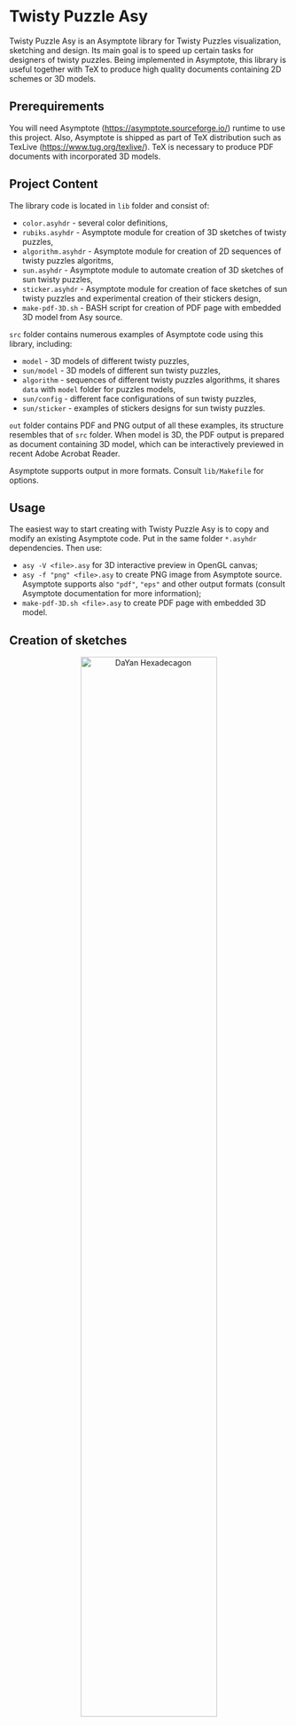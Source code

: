 ﻿# Twisty Puzzle Asy
Twisty Puzzle Asy is an Asymptote library for Twisty Puzzles visualization, sketching and design. Its main goal is to speed up certain tasks for designers of twisty puzzles. Being implemented in Asymptote, this library is useful together with TeX to produce high quality documents containing 2D schemes or 3D models.

## Prerequirements
You will need Asymptote (https://asymptote.sourceforge.io/) runtime to use this project. Also, Asymptote is shipped as part of TeX distribution such as TexLive (https://www.tug.org/texlive/). TeX is necessary to produce PDF documents with incorporated 3D models.

## Project Content
The library code is located in `lib` folder and consist of:
* `color.asyhdr` - several color definitions,
* `rubiks.asyhdr` - Asymptote module for creation of 3D sketches of twisty puzzles,
* `algorithm.asyhdr` - Asymptote module for creation of 2D sequences of twisty puzzles algoritms,
* `sun.asyhdr` - Asymptote module to automate creation of 3D sketches of sun twisty puzzles,
* `sticker.asyhdr` - Asymptote module for creation of  face sketches of sun twisty puzzles and experimental creation of their stickers design,
* `make-pdf-3D.sh` - BASH script for creation of PDF page with embedded 3D model from Asy source.

`src` folder contains numerous examples of Asymptote code using this library, including:
* `model` - 3D models of different twisty puzzles,
* `sun/model` - 3D models of different sun twisty puzzles,
* `algorithm` - sequences of different twisty puzzles algorithms, it shares `data` with `model` folder for puzzles models,
* `sun/config` - different face configurations of sun twisty puzzles,
* `sun/sticker` - examples of stickers designs for sun twisty puzzles.

`out` folder contains PDF and PNG output of all these examples, its structure resembles that of `src` folder. When model is 3D, the PDF output is prepared as document containing 3D model, which can be interactively previewed in recent Adobe Acrobat Reader.

Asymptote supports output in more formats. Consult `lib/Makefile` for options.

## Usage
The easiest way to start creating with Twisty Puzzle Asy is to copy and modify an existing Asymptote code. Put in the same folder `*.asyhdr` dependencies. Then use:
* `asy -V <file>.asy` for 3D interactive preview in OpenGL canvas;
* `asy -f "png" <file>.asy` to create PNG image from Asymptote source. Asymptote supports also `"pdf"`, `"eps"` and other output formats (consult Asymptote documentation for more information);
* `make-pdf-3D.sh <file>.asy` to create PDF page with embedded 3D model.

## Creation of sketches
<p align="center"><img src="out/model/png/Hexadecagon.png" width="70%" alt="DaYan Hexadecagon"/></p>

### Vertex declaration
Asymptote uses Cartesian coordinate system to represent points. Type `pair` is used for 2D, `triple` is for 3D:
```
pair A = (0.8, -1.2);
triple B = (-0.2, 1.5, -2.7);
```
However, to easy transform the whole model, `rubiks.asyhdr` defines the following:
```
triple O = (0, 0, 0);
triple X = (1, 0, 0);
triple Y = (0, 1, 0);
triple Z = (0, 0, 1);
```
So, `triple B` could be also defined as:
```
triple B = -0.2 * X + 1.5 * Y - 2.7 * Z;
```

### Transformation declaration
Asymptote uses types `transform` and `transform3` for transformation of `pair`s and `triple`s. However, for twisty puzzles moves only rotations are useful:
```
transform rotationIn2D = rotate(A, 45); // Rotation by 45 degree counter-clockwise with the center in pair A
transform3 rotationIn3D = rotate(B, -120); // Rotation by 120 degree clockwise with axis O--B toward camera
```

`rubiks.asyhdr` defines function `setView` to specify camera orientation:
```
setView(-65, 25, 75); // Angles of rotations expressed in degrees with axes X, Y and Z.
```
This function affects values of `X`, `Y` and `Z`. If all the vertices are defined using them, all geometry is transformed.

### Polygons and stickers
Asymptote defines paths as points connected using different operators. For twisty puzzles needs, polygonal paths are most often used. They can be created using `--` operator. `rubiks.asyhdr` defines functions `polygon` to construct colored polygon, or `stick` to construct a polygon and put a colorful sticker on it. Optionally, you can specify the transform in their last parameter:
```
polygon(X--Y--(X+Y), Navi);
stick(O--X--Y, Turquoise, rotationIn3D);
```
Default body color is `Black`, you can redefine it by changing the value of `Background` before calling `stick`:
```
Background = White; // From now on the puzzle body is White
stick(O--X--Y, Black); // Black sticker on White body
```

## Algorithm sequences
<p align="denter"><img src="out/algorithm/png/Gem7-petals.png" width="100%" alt="Simple algorithm of DaYan Gem VII"></p>

`algorithm.asyhdr` redefines function `stick` to always use grey color. This is done to permit reusing of existing functions for model creation. When some sticker needs to be highlighted (with darker shade of grey), you can use `highline` instead of or after `stick`:
```
highline(O--X--Y);
```

To start a sequence of images, use `figureBegin` without arguments. Use `figureNext` to move to a new image next to existing, `figureLine` to start new line below existing and `figureEnd` to finish a sequence:
```
figureBegin();
// Draw something in the 1st image
figureNext();
// Draw something next to the 1st image
figureNext();
// Draw something next to the 2nd image
figureLine()
// Draw something down to the 1st line
figureNext();
// Draw something next to previous image at the 2nd line
figureEnd();
```
The number of rows is not limited as well as the number of images in a row.

Additionally to functions to layout the sequence of images, `algorithm.asyhdr` defines several drawing functions: `makeChange(<begin-sticker>, <end-sticker>)` draws blue arrow indicating the position of some sticker before and after applying some algorithm. This arrow is sensible to sticker orientation. `makeMove(<center>, <angle>)` function draws blue round arrow of a twist, `makeTurn(<angle>)` draws black round arrow of turn of whole puzzle. These functions allow also optional arguments, see examples under `src/algorithm` for details.

## Face configuration for sun twisty puzzles
`sticker.asyhdr` and `sun.asyhdr` modules deal with sun twisty puzzles. To describe a face of a such puzzle, an array of boolean values is used. The length of this array corresponds to order of twist axis, each `true` value corresponds to a vertex stop, `false` corresponds to an edge stop:
```
bool[] conf = new bool[] {true, false, true, true, false, true, false, true, true, false}; // 10-fold rhomb face of Sky Eyes
```

## Creation of sticker configurations and designs for sun twisty puzzles
`sticker.asyhdr` module defines function `drawStickerConfiguration(<configuration>)` to sketch the face configuration:
<p align="center"><img src="out/sun/config/png/10-2a.png" width="50%" alt="Face configuration of Sky Eyes"></p>

Additionally `drawFaceStickers(<configuration>, <color>)` and `drawVertexStickers(<axis-order>, <color>)` functions are defined to prepare stickers layout of a face and cluster of 4 vertices to be used by cutter plotter. Unfortunately, the scaling and tolerance factors are quite imprecise, so optional parameters are introduced to tune the output for real needs. See `src/sun/sticker` for examples: ![face stickers for Galactic Eyes](out/sun/sticker/pdf/sun-face.pdf), ![vertex stickers for Galactic Eyes](out/sun/sticker/pdf/sun-4-vertex.pdf).

## Creation of sketches of sun twisty puzzles
<p align="center"><img src="out/sun/model/png/Pentagonal-Hexecontahedron-R.png" width="80%" alt="Sun Pentagonal Hexecontahedron in right configuration"></p>

`sun.asyhdr` defines several structures for sun puzzles needs:
* `face` to represent puzzle faces,
* `vertex4` to represent clusters of 4 vertices,
* `vertex5` to represent clusters of 5 vertices (this type of vertices is more like a 5-fold face, it it not yet realized in any produced sun puzzle).

A `face` contains all the stickers of some face, which usually have the same color. To construct a `face` call `constructFace`, to draw it call `drawFace`:
```
bool[] conf = new bool[] {true, false, true, true, false, true, false, true, true, false};
face f = constructFace(X+Y, X+Y+Z, conf); // Constructs a face with center in X+Y and initial stop at X+Y+Z
drawFace(f, Blue); // Draws face f with Blue color
```

It is also possible to draw a face whose some or all stickers are in mid-turn. For this, function `drawFace` accepts optional arguments:
```
drawFace(f, Blue, rotate(-20, X+Y)); // Draws face f rotated by 20 degrees clockwise with axis O--(X+Y) and Blue color
drawFace(f, Blue, rotate(-20, X-Z), 1); // Draws face f whose rotated elements are near the stop of configuration with index 1
```
Besides drawing actual face, `drawFace` draws also internal surfaces otherwise hidden in case optional arguments are used, so there is no need to manually create them.

Before creating or drawing of clusters of vertices, the faces need to be _glued_. This is necessary, because almost all such puzzles are [fudged](https://twistypuzzles.com/twistypedia/index.php/Fudging), or have imprecise geometry, and their vertices do not always match. To do so, call `glueFaces`, which accepts 2 adjacent faces or 3 faces with common 3-vertex:
```
glueFaces(a, b);
glueFaces(a, c, c);
```
These functions try to detect matching vertices of these faces and change their coordinates to their average position. This is done up to expected precision, which for sun sticker configuration is considered 1/10 of smallest sticker side. This expected precision is computed and returned by both variants of function. Additionally, new precision can be passed to both variants of function as the last optional argument. In this case it is not computed. It may happen that real precision for faces gluing in not sufficient. In this case try to pass a larger value as precision to `glueFaces`:
```
real precision = 5 * glueFaces(a, b); // Consider real precision 5x of expected precision
glueFaces(b, c, precision); // Use new precision
glueFaces(c, d, precision); // Use new precision
```
Even if the expected precision is sufficient for faces gluing, it is better to pass it to each `glueFaces` call starting from the 2nd. In this case it is not computed again and again.

After gluing the faces it is possible to construct and draw clusters of 4 vertices:
```
vertex4 v4 = constructVertex4(a, b, c, d); // Constructs a cluster of 4 vertices
drawVertex4(v4, Tan); // Draws cluster of 4 vertices with Tan color
```
The faces passed to `constructVertex4` should be glued (`a-b`, `b-c`, `c-d` and `d-a`) and their order should be counter-clockwise when looking at this vertex cluster.

Like in case of faces, `drawVertex4` accepts optional arguments for transform and index. In this case, 2 vertices out of 4 are drawn rotated. These 2 vertices belong to the face whose position in `constructVertex4` equals to index passed to `drawVertex4` (starting with 0):
```
vertex4 v4 = constructVertex4(a, b, c, d); // Constructs a cluster of 4 vertices
drawVertex4(v4, Tan, <transform>, 2); // Draws rotated the vertices belonging to c whose index in argument list is 2
```

Like drawing faces, when optional arguments are passed to `drawVertex4`, the function takes care of all otherwise hidden surfaces to be drawn.

Clusters of 5 vertices (presented in Tan color at the image above) are constructed and drawn in similar manner:
```
vertex5 v5 = constructVertex5(a, b, c, d, e);
drawVertex5(v5, Tan);
```

Unlike cluster of 4 vertices containing only vertex parts, cluster of 5 vertices besides vertex parts contains intermittent parts, which can be vertices or edges. The 3rd optional boolean argument passed to `drawVertex5` indicates which configuration to use:
```
drawVertex5(v5, Tan, true); // Default, use vertices in between
drawVertex5(v5, Tan, false); // Use edges in between
```

Finally, 2 more arguments can be passed to `drawVertex5` to transform 2 out of 5 vertices, similar to `drawVertex4`:
```
vertex5 v5 = constructVertex5(a, b, c, d, e);
drawVertex5(v5, Tan, true, <transform>, 2); // Draws rotated the vertices belonging to c whose index in argument list is 2
```
As before, in case of passing the last 2 arguments to `drawVertex5`, it takes care of drawing  surfaces otherwise hidden.

## Manually embed 3D models in (La)TeX documents
BASH script `lib/make-pdf-3D.sh` creates one PDF page with embedded 3D model out of Asy source code. The contents of this page is very specific, and often is not what you want. You can use this script as a code snippet to manually embed 3D models produced by this library into your PDF documents. For this, you need `media9` (La)TeX package.

You can define a macro similar to the following in preamble of your TeX documents:
```
\usepackage[xetex, 3Dtoolbar, 3Dmenu]{media9} % xetex option is for using xetex processor, omit it for pdflatex
...
\newcommand{\includemodel}[1]{
\begin{center}
\includemedia[3Droo = 500, width = 0.8\textwidth]{
\includegraphics[width = 0.8\textwidth]{#1.pdf}
}{#1.prc}
```

Then you need `<model>.pdf` image. It is used to preview your model when 3D mode is inactive:
```
asy -f "pdf" <model>.asy
```
Also, you need `<model>.prc` in actual 3D format. To produce it, use:
```
asy -f "prc" <model>.asy
```
It is a good idea to _not modify_ your Asy code between producing PDF and PRC files.

Next, somewhere in your TeX document you can include your `<model>` as:
```
\includemodel{<model>}
```
Of course, the model can be included inside a `figure` environment:
```
\begin{figure}[ht!]
\includemodel{<model>}
\caption{Some fancy 3D model.}\label{some-fancy-model}
\end{figure}
```

## Disclaimer
I created this library for my own needs. I share it in a hope to be useful also for others. I have no plan to actively develop or support this project further. Still, I am open to obvious bug reporting (and especially fixing), suggestions and other improvements. You can reach me (Alexandru Popa) by email address alpopa at gmail dot com.
